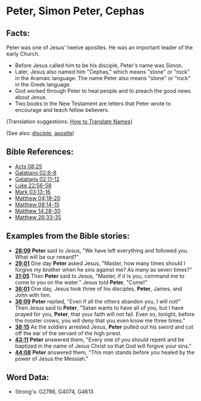 # Peter, Simon Peter, Cephas #

## Facts: ##

Peter was one of Jesus' twelve apostles. He was an important leader of the early Church.

* Before Jesus called him to be his disciple, Peter's name was Simon.
* Later, Jesus also named him "Cephas," which means "stone" or "rock" in the Aramaic language. The name Peter also means "stone" or "rock" in the Greek language.
* God worked through Peter to heal people and to preach the good news about Jesus.
* Two books in the New Testament are letters that Peter wrote to encourage and teach fellow believers.

(Translation suggestions: [How to Translate Names](rc://en/ta/man/translate/translate-names))

(See also: [disciple](../kt/disciple.md), [apostle](../kt/apostle.md))

## Bible References: ##

* [Acts 08:25](rc://en/tn/help/act/08/25)
* [Galatians 02:6-8](rc://en/tn/help/gal/02/06)
* [Galatians 02:11-12](rc://en/tn/help/gal/02/11)
* [Luke 22:56-58](rc://en/tn/help/luk/22/56)
* [Mark 03:13-16](rc://en/tn/help/mrk/03/13)
* [Matthew 04:18-20](rc://en/tn/help/mat/04/18)
* [Matthew 08:14-15](rc://en/tn/help/mat/08/14)
* [Matthew 14:28-30](rc://en/tn/help/mat/14/28)
* [Matthew 26:33-35](rc://en/tn/help/mat/26/33)

## Examples from the Bible stories: ##

* __[28:09](rc://en/tn/help/obs/28/09)__ __Peter__ said to Jesus, "We have left everything and followed you. What will be our reward?"
* __[29:01](rc://en/tn/help/obs/29/01)__ One day __Peter__ asked Jesus, "Master, how many times should I forgive my brother when he sins against me? As many as seven times?"
* __[31:05](rc://en/tn/help/obs/31/05)__ Then __Peter__ said to Jesus, "Master, if it is you, command me to come to you on the water." Jesus told __Peter__, "Come!"
* __[36:01](rc://en/tn/help/obs/36/01)__ One day, Jesus took three of his disciples, __Peter__, James, and John with him.
* __[38:09](rc://en/tn/help/obs/38/09)__ __Peter__ replied, "Even if all the others abandon you, I will not!" Then Jesus said to __Peter__, "Satan wants to have all of you, but I have prayed for you, __Peter__, that your faith will not fail. Even so, tonight, before the rooster crows, you will deny that you even know me three times."
* __[38:15](rc://en/tn/help/obs/38/15)__ As the soldiers arrested Jesus, __Peter__ pulled out his sword and cut off the ear of the servant of the high priest.
* __[43:11](rc://en/tn/help/obs/43/11)__ __Peter__ answered them, "Every one of you should repent and be baptized in the name of Jesus Christ so that God will forgive your sins."
* __[44:08](rc://en/tn/help/obs/44/08)__ __Peter__ answered them, "This man stands before you healed by the power of Jesus the Messiah."

## Word Data: ##

* Strong's: G2786, G4074, G4613

